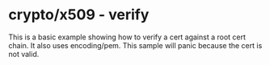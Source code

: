 # crypto/x509 - verify

This is a basic example showing how to verify a cert against a root cert chain. It also uses encoding/pem. This sample will panic because the cert is not valid.
